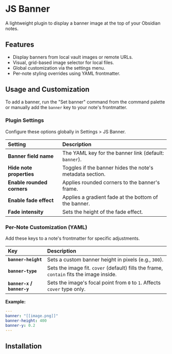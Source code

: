 # JS Banner
A lightweight plugin to display a banner image at the top of your Obsidian notes.

## Features

* Display banners from local vault images or remote URLs.
* Visual, grid-based image selector for local files.
* Global customization via the settings menu.
* Per-note styling overrides using YAML frontmatter.

## Usage and Customization

To add a banner, run the "Set banner" command from the command palette or manually add the `banner` key to your note's frontmatter.

### Plugin Settings

Configure these options globally in Settings > JS Banner.

| Setting | Description |
| :--- | :--- |
| **Banner field name** | The YAML key for the banner link (default: `banner`). |
| **Hide note properties** | Toggles if the banner hides the note's metadata section. |
| **Enable rounded corners** | Applies rounded corners to the banner's frame. |
| **Enable fade effect** | Applies a gradient fade at the bottom of the banner. |
| **Fade intensity** | Sets the height of the fade effect. |

### Per-Note Customization (YAML)

Add these keys to a note's frontmatter for specific adjustments.

| Key | Description |
| :--- | :--- |
| **`banner-height`** | Sets a custom banner height in pixels (e.g., `300`). |
| **`banner-type`** | Sets the image fit. `cover` (default) fills the frame, `contain` fits the image inside. |
| **`banner-x` / `banner-y`** | Sets the image's focal point from `0` to `1`. Affects `cover` type only. |

**Example:**
```yaml
---
banner: "[[image.png]]"
banner-height: 400
banner-y: 0.2
---
```

## Installation
